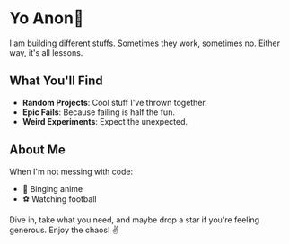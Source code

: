 # Yo Anon👾

I am building different stuffs. Sometimes they work, sometimes no. Either way, it's all lessons.

## What You'll Find

- **Random Projects**: Cool stuff I've thrown together.
- **Epic Fails**: Because failing is half the fun.
- **Weird Experiments**: Expect the unexpected.

## About Me

When I'm not messing with code:
- 🍿 Binging anime
- ⚽ Watching football

Dive in, take what you need, and maybe drop a star if you're feeling generous. Enjoy the chaos!
 ✌️








<!---
stevephary/stevephary is a ✨ special ✨ repository because its `README.md` (this file) appears on your GitHub profile.
You can click the Preview link to take a look at your changes.
--->
